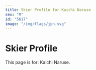 ```yaml
---
title: Skier Profile for Kaichi Naruse
sex: "M"
id: "5617"
image: "/img/flags/jpn.svg" 
---
```


# Skier Profile

This page is for: Kaichi Naruse.
    